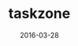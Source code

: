 ---
layout: site
title: "taskzone"
date: 2016-03-28
categories: [community]
version: 1.5.10
major: 1
minor: 5
patch: 10
slug: taskzone
link: https://taskzone.com
permalink: /sites/:slug
---